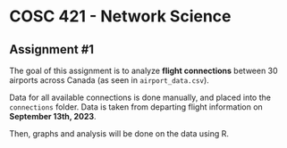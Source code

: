 # COSC 421 - Network Science

## Assignment #1

The goal of this assignment is to analyze **flight connections** between 30 airports across Canada (as seen in `airport_data.csv`).

Data for all available connections is done manually, and placed into the `connections` folder. Data is taken from departing flight information on **September 13th, 2023**.

Then, graphs and analysis will be done on the data using R.